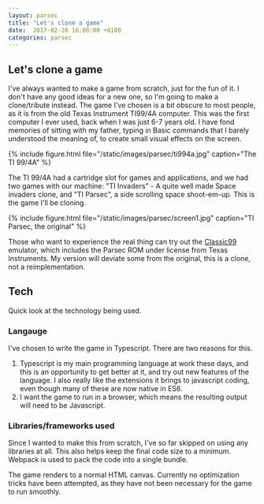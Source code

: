 ```yaml
---
layout: parsec
title: "Let's clone a game"
date:  2017-02-28 16:00:00 +0100
categories: parsec
---
```

## Let's clone a game

I've always wanted to make a game from scratch, just for the fun of it. I don't
have any good ideas for a new one, so I'm going to make a clone/tribute instead.
The game I've chosen is a bit obscure to most people, as it is from the old
Texas Instrument TI99/4A computer.  This was the first computer I ever used,
back when I was just 6-7 years old.  I have fond memories of sitting with my
father, typing in Basic commands that I barely understood the meaning of, to
create small visual effects on the screen.

{% include figure.html file="/static/images/parsec/ti994a.jpg" caption="The TI 99/4A" %}

The TI 99/4A had a cartridge slot for games and applications, and we had two
games with our machine: "TI Invaders" - A quite well made Space invaders clone,
and "TI Parsec", a side scrolling space shoot-em-up. This is the game I'll be
cloning.

{% include figure.html file="/static/images/parsec/screen1.jpg" caption="TI Parsec, the original" %}

Those who want to experience the real thing can try out the
[Classic99](http://www.harmlesslion.com/cgi-bin/showprog.cgi?search=Classic99)
emulator, which includes the Parsec ROM under license from Texas Instruments. My
version will deviate some from the original, this is a clone, not a
reimplementation.

## Tech

Quick look at the technology being used.

### Langauge

I've chosen to write the game in Typescript.  There are two reasons for this.

1. Typescript is my main programming language at work these days, and this is an
   opportunity to get better at it, and try out new features of the language. I
   also really like the extensions it brings to javascript coding, even though
   many of these are now native in ES6.
2. I want the game to run in a browser, which means the resulting output will
   need to be Javascript.

### Libraries/frameworks used

Since I wanted to make this from scratch, I've so far skipped on using any
libraries at all.  This also helps keep the final code size to a minimum.
Webpack is used to pack the code into a single bundle.

The game renders to a normal HTML canvas.  Currently no optimization tricks have
been attempted, as they have not been necessary for the game to run smoothly.

